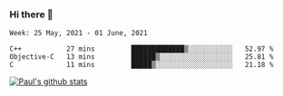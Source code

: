 ### Hi there 👋

<!--
**wuyongf/wuyongf** is a ✨ _special_ ✨ repository because its `README.md` (this file) appears on your GitHub profile.

Here are some ideas to get you started:

- 🔭 I’m currently working on ...
- 🌱 I’m currently learning ...
- 👯 I’m looking to collaborate on ...
- 🤔 I’m looking for help with ...
- 💬 Ask me about ...
- 📫 How to reach me: ...
- 😄 Pronouns: ...
- ⚡ Fun fact: ...
-->

<!--START_SECTION:waka-->
```text
Week: 25 May, 2021 - 01 June, 2021

C++           27 mins         █████████████▒░░░░░░░░░░░   52.97 % 
Objective-C   13 mins         ██████▒░░░░░░░░░░░░░░░░░░   25.81 % 
C             11 mins         █████▒░░░░░░░░░░░░░░░░░░░   21.18 % 
```
<!--END_SECTION:waka-->

[![Paul's github stats](https://github-readme-stats.vercel.app/api?username=wuyongf&theme=onedark&show_icons=true)](https://github.com/anuraghazra/github-readme-stats)
